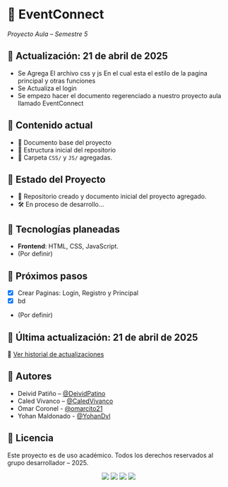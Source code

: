 # 🎉 EventConnect  
_Proyecto Aula – Semestre 5_

## 📅 Actualización: 21 de abril de 2025
- Se Agrega El archivo css y js En el cual esta el estilo de la pagina principal y otras funciones
- Se Actualiza el login
- Se empezo hacer el documento regerenciado a nuestro proyecto aula llamado EventConnect
  

## 📂 Contenido actual
- 📄 Documento base del proyecto 
- 📁 Estructura inicial del repositorio
- 📁 Carpeta `CSS/` y `JS/` agregadas.

## 📁 Estado del Proyecto
- 🚀 Repositorio creado y documento inicial del proyecto agregado.
- 🛠️ En proceso de desarrollo...

## 🧠 Tecnologías planeadas
- **Frontend**: HTML, CSS, JavaScript.
- (Por definir)

## 📌 Próximos pasos
- [x] Crear Paginas: Login, Registro y Principal
- [x] bd
- (Por definir)
  

## 📅 Última actualización: 21 de abril de 2025
📘 [Ver historial de actualizaciones](CHANGELOG.md)

## 👥 Autores
- Deivid Patiño – [@DeividPatino](https://github.com/DeividPatino)
- Caled Vivanco – [@CaledVivanco](https://github.com/CaledVivanco)
- Omar Coronel - [@omarcito21](https://github.com/omarcito21)
- Yohan Maldonado - [@YohanDvl](https://github.com/YohanDvl)

## 🧾 Licencia
Este proyecto es de uso académico. Todos los derechos reservados al grupo desarrollador – 2025.

<p align="center">
  <img src="https://img.shields.io/badge/HTML5-E34F26?logo=html5&logoColor=white" />
  <img src="https://img.shields.io/badge/GitHub-181717?logo=github&logoColor=white" />
  <img src="https://img.shields.io/badge/CSS3-1572B6?logo=css3&logoColor=white" />
  <img src="https://img.shields.io/badge/JavaScript-F7DF1E?logo=javascript&logoColor=black" />
</p>

